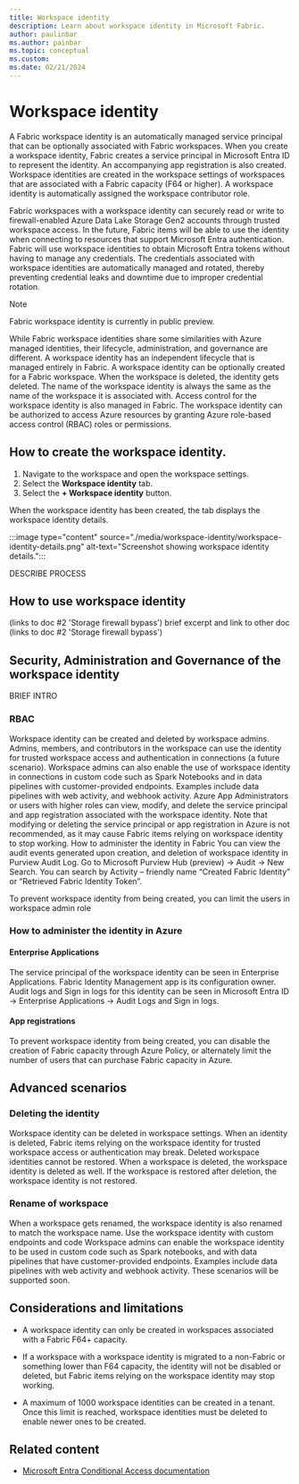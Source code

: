 ```yaml
---
title: Workspace identity
description: Learn about workspace identity in Microsoft Fabric.
author: paulinbar
ms.author: painbar
ms.topic: conceptual
ms.custom:
ms.date: 02/21/2024
---
```


# Workspace identity

A Fabric workspace identity is an automatically managed service principal that can be optionally associated with Fabric workspaces. When you create a workspace identity, Fabric creates a  service principal in Microsoft Entra ID to represent the identity. An accompanying app registration is also created. Workspace identities are created in the workspace settings of workspaces that are associated with a Fabric capacity (F64 or higher). A workspace identity is automatically assigned the workspace contributor role.

Fabric workspaces with a workspace identity can securely read or write to firewall-enabled Azure Data Lake Storage Gen2 accounts through trusted workspace access. In the future, Fabric items will be able to use the identity when connecting to resources that support Microsoft Entra authentication. Fabric will use workspace identities to obtain Microsoft Entra tokens without having to manage any credentials. The credentials associated with workspace identities are automatically managed and rotated, thereby preventing credential leaks and downtime due to improper credential rotation.

> [!NOTE]
> Fabric workspace identity is currently in public preview.

While Fabric workspace identities share some similarities with Azure managed identities, their lifecycle, administration, and governance are different. A workspace identity has an independent lifecycle that is managed entirely in Fabric. A workspace identity can be optionally created for a Fabric workspace. When the workspace is deleted, the identity gets deleted. The name of the workspace identity is always the same as the name of the workspace it is associated with.
Access control for the workspace identity is also managed in Fabric. The workspace identity can be authorized to access Azure resources by granting Azure role-based access control (RBAC) roles or permissions. 

## How to create the workspace identity.

1. Navigate to the workspace and open the workspace settings.
1. Select the **Workspace identity** tab.
1. Select the **+ Workspace identity** button.

When the workspace identity has been created, the tab displays the workspace identity details.

:::image type="content" source="./media/workspace-identity/workspace-identity-details.png" alt-text="Screenshot showing workspace identity details.":::


DESCRIBE PROCESS

## How to use workspace identity

(links to doc #2 'Storage firewall bypass')
brief excerpt and link to other doc (links to doc #2 'Storage firewall bypass')

## Security, Administration and Governance of the workspace identity

BRIEF INTRO

### RBAC

Workspace identity can be created and deleted by workspace admins. Admins, members, and contributors in the workspace can use the identity for trusted workspace access and authentication in connections (a future scenario). Workspace admins can also enable the use of workspace identity in connections in custom code such as Spark Notebooks and in data pipelines with customer-provided endpoints. Examples include data pipelines with web activity, and webhook activity.
Azure App Administrators or users with higher roles can view, modify, and delete the service principal and app registration associated with the workspace identity. Note that modifying or deleting the service principal or app registration in Azure is not recommended, as it may cause Fabric items relying on workspace identity to stop working. 
How to administer the identity in Fabric
You can view the audit events generated upon creation, and deletion of workspace identity in Purview Audit Log. Go to Microsoft Purview Hub (preview) -> Audit -> New Search. You can search by Activity – friendly name “Created Fabric Identity” or “Retrieved Fabric Identity Token”.

To prevent workspace identity from being created, you can limit the users in workspace admin role

### How to administer the identity in Azure

#### Enterprise Applications

The service principal of the workspace identity can be seen in Enterprise Applications. Fabric Identity Management app is its configuration owner. Audit logs and Sign in logs for this identity can be seen in Microsoft Entra ID -> Enterprise Applications -> Audit Logs and Sign in logs.
 
 
 
 
#### App registrations
 


 


To prevent workspace identity from being created, you can disable the creation of Fabric capacity through Azure Policy, or alternately limit the number of users that can purchase Fabric capacity in Azure. 

## Advanced scenarios

### Deleting the identity

Workspace identity can be deleted in workspace settings. When an identity is deleted, Fabric items relying on the workspace identity for trusted workspace access or authentication may break. Deleted workspace identities cannot be restored. 
When a workspace is deleted, the workspace identity is deleted as well. If the workspace is restored after deletion, the workspace identity is not restored. 

### Rename of workspace

When a workspace gets renamed, the workspace identity is also renamed to match the workspace name. 
Use the workspace identity with custom endpoints and code 
Workspace admins can enable the workspace identity to be used in custom code such as Spark notebooks, and with data pipelines that have customer-provided endpoints. Examples include data pipelines with web activity and webhook activity. These scenarios will be supported soon.

## Considerations and limitations

* A workspace identity can only be created in workspaces associated with a Fabric F64+ capacity. <Link to buying F SKU in Azure>

* If a workspace with a workspace identity is migrated to a non-Fabric or something lower than F64 capacity, the identity will not be disabled or deleted, but Fabric items relying on the workspace identity may stop working.

* A maximum of 1000 workspace identities can be created in a tenant. Once this limit is reached, workspace identities must be deleted to enable newer ones to be created. 

## Related content

* [Microsoft Entra Conditional Access documentation](/entra/identity/conditional-access/)
